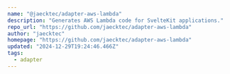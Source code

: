 ```yaml
---
name: "@jaecktec/adapter-aws-lambda"
description: "Generates AWS Lambda code for SvelteKit applications."
repo_url: "https://github.com/jaecktec/adapter-aws-lambda"
author: "jaecktec"
homepage: "https://github.com/jaecktec/adapter-aws-lambda"
updated: "2024-12-29T19:24:46.466Z"
tags: 
  - adapter
---
```

